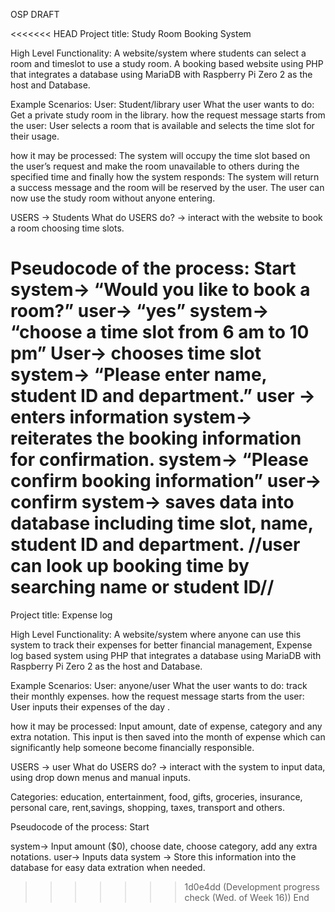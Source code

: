 OSP DRAFT

<<<<<<< HEAD
Project title: Study Room Booking System

High Level Functionality: A website/system where students can select a room and timeslot to use a study room. A booking based website using PHP that integrates a database using MariaDB with Raspberry Pi Zero 2 as the host and Database.

Example Scenarios:
User: Student/library user
What the user wants to do: Get a private study room in the library.
how the request message starts from the user: User selects a room that is available and selects the time slot for their usage.

how it may be processed: The system will occupy the time slot based on the user’s request and make the room unavailable to others during the specified time and finally how the system responds: The system will return a success message and the room will be reserved by the user. The user can now use the study room without anyone entering.

USERS -> Students
What do USERS do? -> interact with the website to book a room choosing time slots.

Pseudocode of the process:
Start
system-> “Would you like to book a room?”
user-> “yes”
system-> “choose a time slot from 6 am to 10 pm”
User-> chooses time slot
system-> “Please enter name, student ID and department.”
user -> enters information
system-> reiterates the booking information for confirmation.
system-> “Please confirm booking information”
user-> confirm
system-> saves data into database including time slot, name, student ID and department.
//user can look up booking time by searching name or student ID// 
=======
Project title: Expense log

High Level Functionality: A website/system where anyone can use this system to track their expenses for better financial management, Expense log based system using PHP that integrates a database using MariaDB with Raspberry Pi Zero 2 as the host and Database.

Example Scenarios:
User: anyone/user
What the user wants to do: track their monthly expenses.
how the request message starts from the user: User inputs their expenses of the day .

how it may be processed: Input amount, date of expense, category and any extra notation. This input is then saved into the month of expense which can significantly help someone become financially responsible.

USERS -> user
What do USERS do? -> interact with the system to input data, using drop down menus and manual inputs.

Categories: education, entertainment, food, gifts, groceries, insurance, personal care, rent,savings, shopping, taxes, transport and others.

Pseudocode of the process:
Start

system-> Input amount ($0), choose date, choose category, add any extra notations.
user-> Inputs data
system -> Store this information into the database for easy data extration when needed.

>>>>>>> 1d0e4dd (Development progress check (Wed. of Week 16))
End
